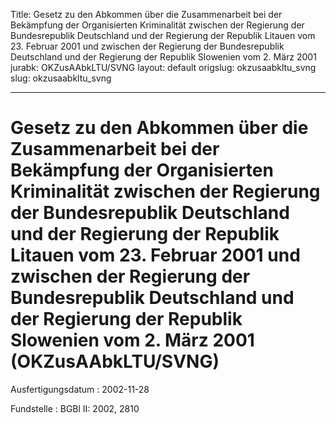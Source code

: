 Title: Gesetz zu den Abkommen über die Zusammenarbeit bei der Bekämpfung der Organisierten
  Kriminalität zwischen der Regierung der Bundesrepublik Deutschland und der Regierung
  der Republik Litauen vom 23. Februar 2001 und zwischen der Regierung der Bundesrepublik
  Deutschland und der Regierung der Republik Slowenien vom 2. März 2001
jurabk: OKZusAAbkLTU/SVNG
layout: default
origslug: okzusaabkltu_svng
slug: okzusaabkltu_svng

---

# Gesetz zu den Abkommen über die Zusammenarbeit bei der Bekämpfung der Organisierten Kriminalität zwischen der Regierung der Bundesrepublik Deutschland und der Regierung der Republik Litauen vom 23. Februar 2001 und zwischen der Regierung der Bundesrepublik Deutschland und der Regierung der Republik Slowenien vom 2. März 2001 (OKZusAAbkLTU/SVNG)

Ausfertigungsdatum
:   2002-11-28

Fundstelle
:   BGBl II: 2002, 2810

